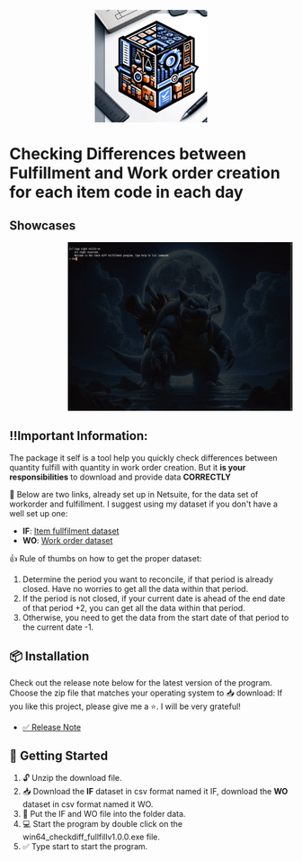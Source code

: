 <p align="center">
<img src="https://github.com/nt2311-vn/checkdiff_fullfill/blob/main/assets/checkdiff_logo.png" width="200" height="200" align="center">
</p>

# Checking Differences between Fulfillment and Work order creation for each item code in each day

## Showcases

<p align="right">
    <img src="https://github.com/nt2311-vn/checkdiff_fullfill/blob/main/assets/showcase.gif" width="400" height="300">
</p>


## ‼️Important Information:
The package it self is a tool help you quickly check differences between quantity fulfill with quantity in work order creation.
But it **is your responsibilities** to download and provide data **CORRECTLY**

🔗 Below are two links, already set up in Netsuite, for the data set of workorder and fulfillment. I suggest using my dataset if you don't have a well set up one:
- **IF**: [Item fullfilment dataset](https://5574610.app.netsuite.com/app/common/search/searchresults.nl?searchid=2243&whence=)
- **WO**: [Work order dataset](https://5574610.app.netsuite.com/app/common/search/searchresults.nl?searchid=2637&whence=)

👍 Rule of thumbs on how to get the proper dataset:
1. Determine the period you want to reconcile, if that period is already closed. Have no worries to get all the data within that period.
1. If the period is not closed, if your current date is ahead of the end date of that period +2, you can get all the data within that period.
1. Otherwise, you need to get the data from the start date of that period to the current date -1.

## 📦 Installation
Check out the release note below for the latest version of the program. Choose the zip file that matches your operating system to 📥 download:
If you like this project, please give me a ⭐. I will be very grateful!

- [✅ Release Note](https://github.com/nt2311-vn/checkdiff_fullfill/releases)

## 🚀 Getting Started
1. 🔓 Unzip the download file.
1. 📥 Download the **IF** dataset in csv format named it IF, download the **WO** dataset in csv format named it WO.
1. 📂 Put the IF and WO file into the folder data.
1. 💻 Start the program by double click on the win64_checkdiff_fullfillv1.0.0.exe file.
1. ✅ Type start to start the program.







